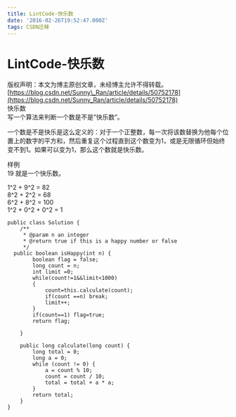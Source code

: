 ```yaml
---
title: LintCode-快乐数
date: '2016-02-26T19:52:47.000Z'
tags: CSDN迁移
---
```


# LintCode-快乐数

版权声明：本文为博主原创文章，未经博主允许不得转载。 [https://blog.csdn.net/Sunny\_Ran/article/details/50752178](https://blog.csdn.net/Sunny_Ran/article/details/50752178)  
快乐数  
写一个算法来判断一个数是不是”快乐数”。

一个数是不是快乐是这么定义的：对于一个正整数，每一次将该数替换为他每个位置上的数字的平方和，然后重复这个过程直到这个数变为1，或是无限循环但始终变不到1。如果可以变为1，那么这个数就是快乐数。

样例  
19 就是一个快乐数。

1^2 + 9^2 = 82  
8^2 + 2^2 = 68  
6^2 + 8^2 = 100  
1^2 + 0^2 + 0^2 = 1

```text
public class Solution {
    /**
     * @param n an integer
     * @return true if this is a happy number or false
     */
  public boolean isHappy(int n) {
        boolean flag = false;
        long count = n;
        int limit =0;
        while(count!=1&&limit<1000)
        {
            count=this.calculate(count);
            if(count ==n) break;
            limit++;
        }
        if(count==1) flag=true;
        return flag;

    }

    public long calculate(long count) {
        long total = 0;
        long a = 0;
        while (count != 0) {
            a = count % 10;
            count = count / 10;
            total = total + a * a;
        }
        return total;
    }
}
```

